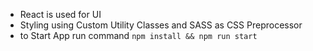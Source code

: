 
- React is used for UI    
- Styling using Custom Utility Classes and SASS as CSS Preprocessor 
- to Start App  run command `npm install && npm run start`

